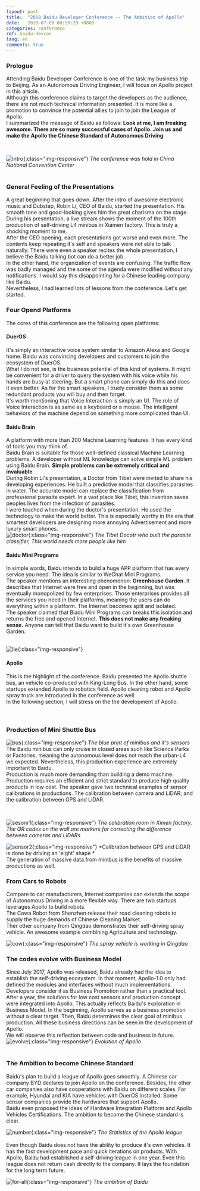 ```yaml
---
layout: post
title:  "2018 Baidu Developer Conference -- The Ambition of Apollo"
date:   2018-07-08 00:59:29 +0800
categories: conference
ref: baidu-devcon
lang: en
comments: true
---
```

### **Prologue**
Attending Baidu Developer Conference is one of the task my business trip to Beijing. As an Autonomous Driving Engineer, I will focus on Apollo project in this article.  
Although this conference claims to target the developers as the audience, there are not much technical information presented. It is more like a promotion to convince the potential allies to join to join the League of Apollo.  
I summarized the message of Baidu as follows: **Look at me, I am freaking awesome. There are so many successful cases of Apollo. Join us and make the Apollo the Chinese Standard of Autonomous Driving**

<br />

![intro](/assets/img/bc-con.jpg){:class="img-responsive"}
*The conference was hold in China National Convention Center*  
<br />

### **General Feeling of the Presentations**
A great beginning that goes down.
After the intro of awesome electronic music and Dubstep, Robin Li, CEO of Baidu, started the presentation. His smooth tone and good-looking gives him the great charisma on the stage. During his presentation, a live stream shows the moment of the 100th production of self-driving L4 minibus in Xiamen factory. This is truly a shocking moment to me.  
After the CEO opening, each presentations got worse and even more. The contents keep repeating it's self and speakers were not able to talk naturally. There were even a speaker recites the whole presentation. I believe the Baidu talking bot can do a better job.  
In the other hand, the organization of events are confusing. The traffic flow was badly managed and the some of the agenda were modified without any notifications. I would say this disappointing for a Chinese leading company like Baidu.  
Nevertheless, I had learned lots of lessons from the conference. Let's get started.

### **Four Opend Platforms**
The cores of this conference are the following open platforms:  

#### **DuerOS**
It's simply an interactive voice system similar to Amazon Alexa and Google home. Baidu was convincing developers and customers to join the ecosystem of DuerOS.  
What I do not see, is the business potential of this kind of systems. It might be convenient for a driver to query the system with his voice while his hands are busy at steering. But a smart phone can simply do this and does it even better. As for the smart speakers, I truely consider them as some redundant products you will buy and then forget.  
It's worth mentioning that Voice Interaction is simply an UI. The role of Voice Interaction is as same as a keyboard or a mouse. The intelligent behaviors of the machine depend on something more complicated than UI.  

#### **Baidu Brain**
A platform with more than 200 Machine Learning features. It has every kind of tools you may think of.  
Baidu Brain is suitable for those well-defined classical Machine Learning problems. A developer without ML knowledge can solve simple ML problem using Baidu Brain. **Simple problems can be extremely critical and invaluable**  
During Robin Li's presentation, a Doctor from Tibet were invited to share his developing experiences. He built a predictive model that classifies parasites in water. The accurate model can replace the classification from professional parasite expert. In a vast place like Tibet, this invention saves peoples lives from the infection of parasites.  
I were touched when during the doctor's presentation. He used the technology to make the world better. This is especially worthy in the era that smartest developers are designing more annoying Advertisement and more luxury smart phones.  
![doctor](/assets/img/bc-doctor.jpg){:class="img-responsive"}
*The Tibet Docotr who built the parasite classifier, This world needs more people like him*
<br />

#### **Baidu Mini Programs**
In simple words, Baidu intends to build a huge APP platform that has every service you need. The idea is similar to WeChat Mini Programs.  
The speaker mentions an interesting phenomenon: **Greenhouse Garden**. It describes that Internet were free and open in the beginning, but was eventually monopolized by few enterprises. Those enterprises provides all the services you need in their platforms, meaning the users can do everything within a platform. The Internet becomes split and isolated.  
The speaker claimed that Biadu Mini Programs can breaks this isolation and returns the free and opened Internet. **This does not make any freaking sense.** Anyone can tell that Baidu want to build it's own Greenhouse Garden.  
<br />

![lie](/assets/img/bc-lie.jpeg){:class="img-responsive"}
<br />

#### **Apollo**
This is the highlight of the conference. Baidu presented the Apollo shuttle bus, an vehicle co-produced with King-Long Bus. In the other hand, some startups extended Apollo to robotics field. Apollo cleaning robot and Apollo spray truck are introduced in the conference as well.  
In the following section, I will stress on the the development of Apollo.  
<br />
<br />

### **Production of Mini Shuttle Bus**
![bus](/assets/img/bc-bus.jpg){:class="img-responsive"}
*The blue print of minibus and it's sensors*
<br />
The Baidu minibus can only cruise in closed areas such like Science Parks or Factories, meaning the autonomous level does not reach the urban-L4 we expected. Nevertheless, this production experience are extremely important to Baidu.  
Production is much more demanding than building a demo machine. Production requires an efficient and strict standard to produce high quality products in low cost. The speaker gave two technical examples of sensor calibrations in productions. The calibration between camera and LiDAR; and the calibration between GPS and LiDAR.   

<br />

![sesonr1](/assets/img/bc-sensor-cali1.jpg){:class="img-responsive"}
*The calibration room in Ximen factory. The QR codes on the wall are markers for correcting the difference between cameras and LiDARs*
<br />

![sensor2](/assets/img/bc-sensor-cali.jpg){:class="img-responsive"}
*Calibration between GPS and LiDAR is done by driving an 'eight' shape *
<br />
The generation of massive data from minibus is the benefits of massive productions as well.
<br />


### **From Cars to Robots**
Compare to car manufacturers, Internet companies can extends the scope of Autonomous Driving in a more flexible way. There are two startups leverages Apollo to build robots.  
The Cowa Robot from Shenzhen release their road cleaning robots to supply the huge demands of Chinese Cleaning Market.  
Ther other company from Qingdao demonstrates their self-driving spray vehicle. An awesome example combining Agriculture and technology.

![cow](/assets/img/bc-cow.jpg){:class="img-responsive"}
*The spray vehicle is working in Qingdao*
<br />

### **The codes evolve with Business Model**
Since July 2017, Apollo was released, Baidu already had the idea to establish the self-driving ecosystem. In that moment, Apollo-1.0 only had defined the modules and interfaces without much implementations. Developers consider it as Business Promotion rather than a practical tool.  
After a year, the solutions for low cost sensors and production concept were integrated into Apollo. This actually reflects Baidu's exploration in Business Model. In the beginning, Apollo serves as a business promotion without a clear target. Then, Baidu determines the clear goal of minibus production. All these business directions can be seen in the development of Apollo.  
We will observe this reflection between code and business in future.
![evolve](/assets/img/bc-evolve.png){:class="img-responsive"}
*Evolution of Apollo*
<br />
<br />
### **The Ambition to become Chinese Standard**
Baidu's plan to build a league of Apollo goes smoothly. A Chinese car company BYD declares to join Apollo on the conference. Besides, the other car companies also have cooperations with Baidu on different scales. For example, Hyundai and KIA have vehicles with DuerOS installed. Some sensor companies provide the hardwares that support Apollo.  
Baidu even proposed the ideas of Hardware Integration Platform and Apollo Vehicles Certifications. The ambition to become the Chinese standard is clear.

![number](/assets/img/bc-number.jpeg){:class="img-responsive"}
*The Statistics of the Apollo league*
<br />
<br />
Even though Baidu does not have the ability to produce it's own vehicles. It has the fast development pace and quick iterations on products. With Apollo, Baidu had established a self-driving league in one year. Even this league does not return cash directly to the company. It lays the foundation for the long term future.

![for-all](/assets/img/bc-for-all.jpg){:class="img-responsive"}
*The ambition of Baidu*
